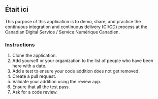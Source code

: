## Était ici

This purpose of this application is to demo, share, and practice the continuous integration and continuous delivery (CI/CD) process at the Canadian Digital Service / Service Numérique Canadien.

### Instructions

1. Clone the application.
2. Add yourself or your organization to the list of people who have been here with a date.
3. Add a test to ensure your code addition does not get removed.
4. Create a pull request.
5. Validate your addition using the review app.
6. Ensure that all the test pass.
7. Ask for a code review.
